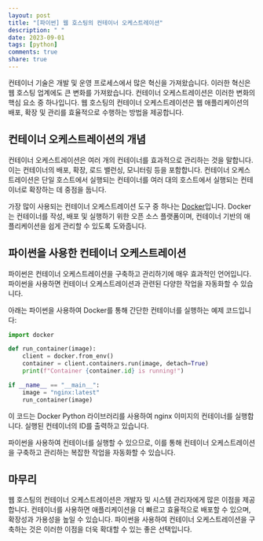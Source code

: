 ```yaml
---
layout: post
title: "[파이썬] 웹 호스팅의 컨테이너 오케스트레이션"
description: " "
date: 2023-09-01
tags: [python]
comments: true
share: true
---
```


컨테이너 기술은 개발 및 운영 프로세스에서 많은 혁신을 가져왔습니다. 이러한 혁신은 웹 호스팅 업계에도 큰 변화를 가져왔습니다. 컨테이너 오케스트레이션은 이러한 변화의 핵심 요소 중 하나입니다. 웹 호스팅의 컨테이너 오케스트레이션은 웹 애플리케이션의 배포, 확장 및 관리를 효율적으로 수행하는 방법을 제공합니다.

## 컨테이너 오케스트레이션의 개념

컨테이너 오케스트레이션은 여러 개의 컨테이너를 효과적으로 관리하는 것을 말합니다. 이는 컨테이너의 배포, 확장, 로드 밸런싱, 모니터링 등을 포함합니다. 컨테이너 오케스트레이션은 단일 호스트에서 실행되는 컨테이너를 여러 대의 호스트에서 실행되는 컨테이너로 확장하는 데 중점을 둡니다.

가장 많이 사용되는 컨테이너 오케스트레이션 도구 중 하나는 [Docker](https://www.docker.com/)입니다. Docker는 컨테이너를 작성, 배포 및 실행하기 위한 오픈 소스 플랫폼이며, 컨테이너 기반의 애플리케이션을 쉽게 관리할 수 있도록 도와줍니다.

## 파이썬을 사용한 컨테이너 오케스트레이션

파이썬은 컨테이너 오케스트레이션을 구축하고 관리하기에 매우 효과적인 언어입니다. 파이썬을 사용하면 컨테이너 오케스트레이션과 관련된 다양한 작업을 자동화할 수 있습니다.

아래는 파이썬을 사용하여 Docker를 통해 간단한 컨테이너를 실행하는 예제 코드입니다:

```python
import docker

def run_container(image):
    client = docker.from_env()
    container = client.containers.run(image, detach=True)
    print(f"Container {container.id} is running!")

if __name__ == "__main__":
    image = "nginx:latest"
    run_container(image)
```

이 코드는 Docker Python 라이브러리를 사용하여 nginx 이미지의 컨테이너를 실행합니다. 실행된 컨테이너의 ID를 출력하고 있습니다.

파이썬을 사용하여 컨테이너를 실행할 수 있으므로, 이를 통해 컨테이너 오케스트레이션을 구축하고 관리하는 복잡한 작업을 자동화할 수 있습니다.

## 마무리

웹 호스팅의 컨테이너 오케스트레이션은 개발자 및 시스템 관리자에게 많은 이점을 제공합니다. 컨테이너를 사용하면 애플리케이션을 더 빠르고 효율적으로 배포할 수 있으며, 확장성과 가용성을 높일 수 있습니다. 파이썬을 사용하여 컨테이너 오케스트레이션을 구축하는 것은 이러한 이점을 더욱 확대할 수 있는 좋은 선택입니다.